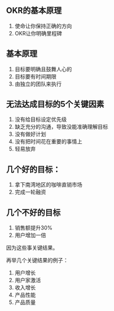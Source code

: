 ## OKR的基本原理

1. 使命让你保持正确的方向
2. OKR让你明确里程碑

## 基本原理
1. 目标要明确且鼓舞人心的
2. 目标要有时间期限
3. 由独立的团队来执行

## 无法达成目标的5个关键因素
1. 没有给目标设定优先级
2. 缺乏充分的沟通，导致没能准确理解目标
3. 没有做好计划
4. 没有把时间花在重要的事情上
5. 轻易放弃

## 几个好的目标：
1. 拿下南湾地区的咖啡直销市场
2. 完成一轮融资

## 几个不好的目标
1. 销售额提升30%
2. 用户增加一倍

因为这些事关键结果。

再举几个关键结果的例子：
1. 用户增长
2. 用户家激活
3. 收入增长
4. 产品性能
5. 产品质量
